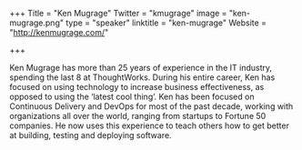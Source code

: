 +++
Title = "Ken Mugrage"
Twitter = "kmugrage"
image = "ken-mugrage.png"
type = "speaker"
linktitle = "ken-mugrage"
Website = "http://kenmugrage.com/"

+++

Ken Mugrage has more than 25 years of experience in the IT industry,
spending the last 8 at ThoughtWorks. During his entire career, Ken has
focused on using technology to increase business effectiveness, as
opposed to using the ‘latest cool thing’. Ken has been focused on
Continuous Delivery and DevOps for most of the past decade, working with
organizations all over the world, ranging from startups to Fortune 50
companies. He now uses this experience to teach others how to get better
at building, testing and deploying software.
